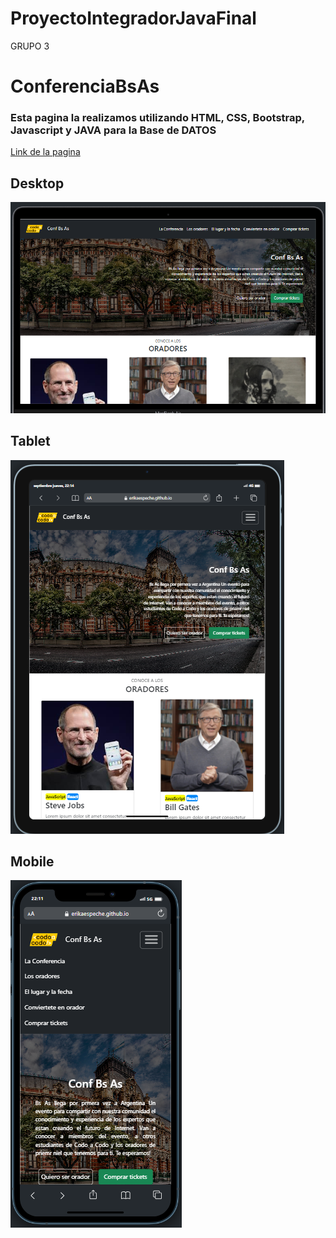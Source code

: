 # ProyectoIntegradorJavaFinal
GRUPO 3

# ConferenciaBsAs

### Esta pagina la realizamos utilizando HTML, CSS, Bootstrap, Javascript y JAVA para la Base de DATOS

[Link de la pagina](https://erikaespeche.github.io/ConferenciaBsAs/)

## Desktop
![imagen](./img/escritoria-vista.png)

## Tablet
![imagen](./img/tablet-vista.png)

## Mobile
![imagen](./img/mobile-vista.png)